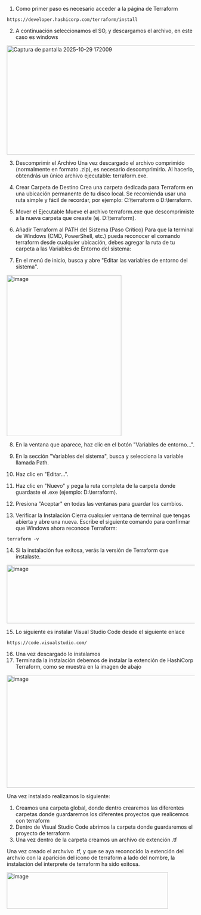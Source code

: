 1. Como primer paso es necesario acceder a la página de Terraform

```URL de Terraform para descargar
https://developer.hashicorp.com/terraform/install
```
2. A continuación seleccionamos el SO, y descargamos el archivo, en este caso es windows

<img width="1267" height="291" alt="Captura de pantalla 2025-10-29 172009" src="https://github.com/user-attachments/assets/9a3bf12b-e8e3-41b4-bf2f-b7eaea41c2ce" />

3. Descomprimir el Archivo Una vez descargado el archivo comprimido (normalmente en formato .zip), es necesario descomprimirlo. Al hacerlo, obtendrás un único archivo ejecutable: terraform.exe.

4. Crear Carpeta de Destino Crea una carpeta dedicada para Terraform en una ubicación permanente de tu disco local. Se recomienda usar una ruta simple y fácil de recordar, por ejemplo: C:\terraform o D:\terraform.

5. Mover el Ejecutable Mueve el archivo terraform.exe que descomprimiste a la nueva carpeta que creaste (ej. D:\terraform).

6. Añadir Terraform al PATH del Sistema (Paso Crítico) Para que la terminal de Windows (CMD, PowerShell, etc.) pueda reconocer el comando terraform desde cualquier ubicación, debes agregar la ruta de tu carpeta a las Variables de Entorno del sistema:

7. En el menú de inicio, busca y abre "Editar las variables de entorno del sistema".

<img width="307" height="430" alt="image" src="https://github.com/user-attachments/assets/695e0a7e-619e-47a1-a316-c6136a8e2343" />

8. En la ventana que aparece, haz clic en el botón "Variables de entorno...".

9. En la sección "Variables del sistema", busca y selecciona la variable llamada Path.

10. Haz clic en "Editar...".

11. Haz clic en "Nuevo" y pega la ruta completa de la carpeta donde guardaste el .exe (ejemplo: D:\terraform).

12. Presiona "Aceptar" en todas las ventanas para guardar los cambios.

13. Verificar la Instalación Cierra cualquier ventana de terminal que tengas abierta y abre una nueva. Escribe el siguiente comando para confirmar que Windows ahora reconoce Terraform:
```Verificación de Instalación
terraform -v
```
14. Si la instalación fue exitosa, verás la versión de Terraform que instalaste.

<img width="1340" height="156" alt="image" src="https://github.com/user-attachments/assets/dbcdcb8e-296b-4e23-b44d-2fbe7bd2cff8" />

15. Lo siguiente es instalar Visual Studio Code desde el siguiente enlace
```URL de VSC
https://code.visualstudio.com/
```
16. Una vez descargado lo instalamos
17. Terminada la instalación debemos de instalar la extención de HashiCorp Terraform, como se muestra en la imagen de abajo

<img width="1623" height="301" alt="image" src="https://github.com/user-attachments/assets/bb39f756-4926-4449-965e-dcfa351dc26e" />

Una vez instalado realizamos lo siguiente:

1. Creamos una carpeta global, donde dentro crearemos las diferentes carpetas donde guardaremos los diferentes proyectos que realicemos con terraform
2. Dentro de Visual Studio Code abrimos la carpeta donde guardaremos el proyecto de terraform
3. Una vez dentro de la carpeta creamos un archivo de extención .tf

Una vez creado el archvivo .tf, y que se aya reconocido la extención del archvio con la aparición del icono de terraform a lado del nombre, la instalación del interprete de terraform ha sido exitosa.

<img width="432" height="97" alt="image" src="https://github.com/user-attachments/assets/70ba1eca-9123-4043-b4fd-e65bce814530" />
